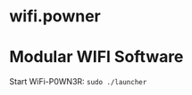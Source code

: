 # wifi.powner
Modular WIFI Software
==========================

Start WiFi-P0WN3R:
`sudo ./launcher`
